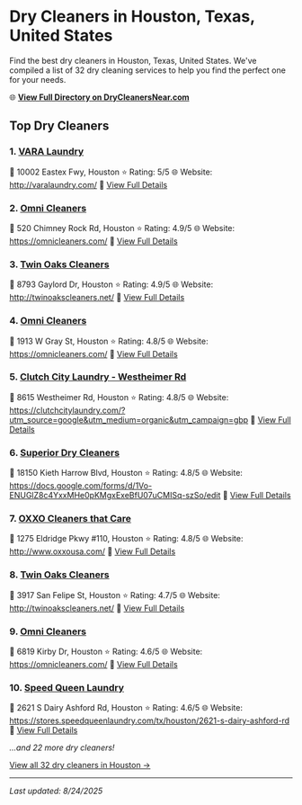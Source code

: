 # Dry Cleaners in Houston, Texas, United States

Find the best dry cleaners in Houston, Texas, United States. We've compiled a list of 32 dry cleaning services to help you find the perfect one for your needs.

🌐 **[View Full Directory on DryCleanersNear.com](https://drycleanersnear.com/city/US/Texas/Houston)**

## Top Dry Cleaners

### 1. [VARA Laundry](https://drycleanersnear.com/dryCleaner/68a3db28e0c395148228b51d/vara-laundry)
📍 10002 Eastex Fwy, Houston
⭐ Rating: 5/5
🌐 Website: http://varalaundry.com/
🔗 [View Full Details](https://drycleanersnear.com/dryCleaner/68a3db28e0c395148228b51d/vara-laundry)

### 2. [Omni Cleaners](https://drycleanersnear.com/dryCleaner/68a3db00e0c395148228b2ce/omni-cleaners)
📍 520 Chimney Rock Rd, Houston
⭐ Rating: 4.9/5
🌐 Website: https://omnicleaners.com/
🔗 [View Full Details](https://drycleanersnear.com/dryCleaner/68a3db00e0c395148228b2ce/omni-cleaners)

### 3. [Twin Oaks Cleaners](https://drycleanersnear.com/dryCleaner/68a3db67e0c395148228b6d0/twin-oaks-cleaners)
📍 8793 Gaylord Dr, Houston
⭐ Rating: 4.9/5
🌐 Website: http://twinoakscleaners.net/
🔗 [View Full Details](https://drycleanersnear.com/dryCleaner/68a3db67e0c395148228b6d0/twin-oaks-cleaners)

### 4. [Omni Cleaners](https://drycleanersnear.com/dryCleaner/68a3db0ae0c395148228b449/omni-cleaners)
📍 1913 W Gray St, Houston
⭐ Rating: 4.8/5
🌐 Website: https://omnicleaners.com/
🔗 [View Full Details](https://drycleanersnear.com/dryCleaner/68a3db0ae0c395148228b449/omni-cleaners)

### 5. [Clutch City Laundry - Westheimer Rd](https://drycleanersnear.com/dryCleaner/68a3db10e0c395148228b488/clutch-city-laundry-westheimer-rd)
📍 8615 Westheimer Rd, Houston
⭐ Rating: 4.8/5
🌐 Website: https://clutchcitylaundry.com/?utm_source=google&utm_medium=organic&utm_campaign=gbp
🔗 [View Full Details](https://drycleanersnear.com/dryCleaner/68a3db10e0c395148228b488/clutch-city-laundry-westheimer-rd)

### 6. [Superior Dry Cleaners](https://drycleanersnear.com/dryCleaner/68a3db42e0c395148228b5c2/superior-dry-cleaners)
📍 18150 Kieth Harrow Blvd, Houston
⭐ Rating: 4.8/5
🌐 Website: https://docs.google.com/forms/d/1Vo-ENUGlZ8c4YxxMHe0pKMgxExeBfU07uCMISq-szSo/edit
🔗 [View Full Details](https://drycleanersnear.com/dryCleaner/68a3db42e0c395148228b5c2/superior-dry-cleaners)

### 7. [OXXO Cleaners that Care](https://drycleanersnear.com/dryCleaner/68a3db73e0c395148228b72f/oxxo-cleaners-that-care)
📍 1275 Eldridge Pkwy #110, Houston
⭐ Rating: 4.8/5
🌐 Website: http://www.oxxousa.com/
🔗 [View Full Details](https://drycleanersnear.com/dryCleaner/68a3db73e0c395148228b72f/oxxo-cleaners-that-care)

### 8. [Twin Oaks Cleaners](https://drycleanersnear.com/dryCleaner/68a3db84e0c395148228c27a/twin-oaks-cleaners)
📍 3917 San Felipe St, Houston
⭐ Rating: 4.7/5
🌐 Website: http://twinoakscleaners.net/
🔗 [View Full Details](https://drycleanersnear.com/dryCleaner/68a3db84e0c395148228c27a/twin-oaks-cleaners)

### 9. [Omni Cleaners](https://drycleanersnear.com/dryCleaner/68a3dafee0c395148228b28f/omni-cleaners)
📍 6819 Kirby Dr, Houston
⭐ Rating: 4.6/5
🌐 Website: https://omnicleaners.com/
🔗 [View Full Details](https://drycleanersnear.com/dryCleaner/68a3dafee0c395148228b28f/omni-cleaners)

### 10. [Speed Queen Laundry](https://drycleanersnear.com/dryCleaner/68a3db1ce0c395148228b4df/speed-queen-laundry)
📍 2621 S Dairy Ashford Rd, Houston
⭐ Rating: 4.6/5
🌐 Website: https://stores.speedqueenlaundry.com/tx/houston/2621-s-dairy-ashford-rd
🔗 [View Full Details](https://drycleanersnear.com/dryCleaner/68a3db1ce0c395148228b4df/speed-queen-laundry)


*...and 22 more dry cleaners!*

[View all 32 dry cleaners in Houston →](https://drycleanersnear.com/city/US/Texas/Houston)

---

*Last updated: 8/24/2025*
